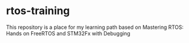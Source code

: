 # rtos-training
This repository is a place for my learning path based on Mastering RTOS: Hands on FreeRTOS and STM32Fx with Debugging
